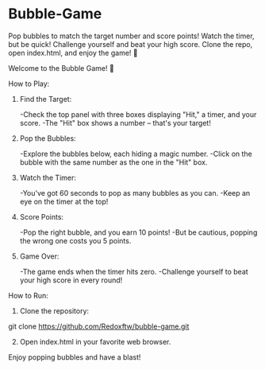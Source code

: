 # Bubble-Game
Pop bubbles to match the target number and score points! Watch the timer, but be quick! Challenge yourself and beat your high score. Clone the repo, open index.html, and enjoy the game! 🚀

Welcome to the Bubble Game! 🎈

How to Play:

1) Find the Target:

    -Check the top panel with three boxes displaying "Hit," a timer, and your score.
    -The "Hit" box shows a number – that's your target!

2) Pop the Bubbles:

    -Explore the bubbles below, each hiding a magic number.
    -Click on the bubble with the same number as the one in the "Hit" box.

3) Watch the Timer:

    -You've got 60 seconds to pop as many bubbles as you can.
    -Keep an eye on the timer at the top!

4) Score Points:

    -Pop the right bubble, and you earn 10 points!
    -But be cautious, popping the wrong one costs you 5 points.

5) Game Over:

    -The game ends when the timer hits zero.
    -Challenge yourself to beat your high score in every round!

How to Run:
1) Clone the repository:

git clone https://github.com/Redoxftw/bubble-game.git

2) Open index.html in your favorite web browser.

Enjoy popping bubbles and have a blast!
